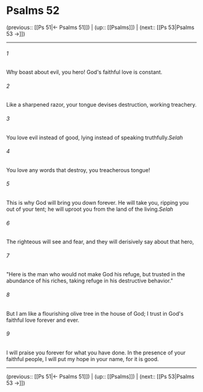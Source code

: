 # Psalms 52

(previous:: [[Ps 51|← Psalms 51]]) | (up:: [[Psalms]]) | (next:: [[Ps 53|Psalms 53 →]])

***


###### 1 
Why boast about evil, you hero! God's faithful love is constant. 

###### 2 
Like a sharpened razor, your tongue devises destruction, working treachery. 

###### 3 
You love evil instead of good, lying instead of speaking truthfully._Selah_ 

###### 4 
You love any words that destroy, you treacherous tongue! 

###### 5 
This is why God will bring you down forever. He will take you, ripping you out of your tent; he will uproot you from the land of the living._Selah_ 

###### 6 
The righteous will see and fear, and they will derisively say about that hero, 

###### 7 
"Here is the man who would not make God his refuge, but trusted in the abundance of his riches, taking refuge in his destructive behavior." 

###### 8 
But I am like a flourishing olive tree in the house of God; I trust in God's faithful love forever and ever. 

###### 9 
I will praise you forever for what you have done. In the presence of your faithful people, I will put my hope in your name, for it is good.

***

(previous:: [[Ps 51|← Psalms 51]]) | (up:: [[Psalms]]) | (next:: [[Ps 53|Psalms 53 →]])
